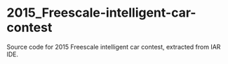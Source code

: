 # 2015_Freescale-intelligent-car-contest

Source code for 2015 Freescale intelligent car contest, extracted from IAR IDE.
